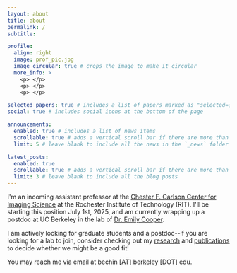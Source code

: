 ```yaml
---
layout: about
title: about
permalink: /
subtitle:  

profile:
  align: right
  image: prof_pic.jpg
  image_circular: true # crops the image to make it circular
  more_info: >
    <p> </p>
    <p> </p>
    <p> </p>

selected_papers: true # includes a list of papers marked as "selected={true}"
social: true # includes social icons at the bottom of the page

announcements:
  enabled: true # includes a list of news items
  scrollable: true # adds a vertical scroll bar if there are more than 3 news items
  limit: 5 # leave blank to include all the news in the `_news` folder

latest_posts:
  enabled: true
  scrollable: true # adds a vertical scroll bar if there are more than 3 new posts items
  limit: 3 # leave blank to include all the blog posts
---
```


I'm an incoming assistant professor at the <a href="https://www.rit.edu/science/chester-f-carlson-center-imaging-science">Chester F. Carlson Center for Imaging Science</a> at the Rochester Institute of Technology (RIT). I'll be starting this position July 1st, 2025, and am currently wrapping up a postdoc at UC Berkeley in the lab of <a href="https://www.emilyacooper.org/">Dr. Emily Cooper</a>. 

I am actively looking for graduate students and a postdoc--if you are looking for a lab to join, consider checking out my <a href="https://benchinny.github.io/projects/">research</a> and <a href="https://benchinny.github.io/publications/">publications</a> to decide whether we might be a good fit! 

You may reach me via email at bechin [AT] berkeley [DOT] edu. 
